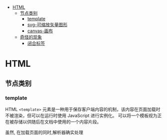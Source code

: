 - [HTML](#html)
  - [节点类别](#%E8%8A%82%E7%82%B9%E7%B1%BB%E5%88%AB)
    - [template](#template)
    - [svg-可缩放矢量图形](#svg-%E5%8F%AF%E7%BC%A9%E6%94%BE%E7%9F%A2%E9%87%8F%E5%9B%BE%E5%BD%A2)
    - [canvas-画布](#canvas-%E7%94%BB%E5%B8%83)
  - [奇怪的现象](#%E5%A5%87%E6%80%AA%E7%9A%84%E7%8E%B0%E8%B1%A1)
    - [闭合标签](#%E9%97%AD%E5%90%88%E6%A0%87%E7%AD%BE)

# HTML
## 节点类别
### template
HTML `<template>` 元素是一种用于保存客户端内容的机制，该内容在页面加载时不被渲染，但可以在运行时使用 JavaScript 进行实例化。
可以将一个模板视为正在被存储以供随后在文档中使用的一个内容片段。

虽然, 在加载页面的同时,解析器确实处理 <template>元素的内容，这样做只是确保这些内容是有效的; 然而,元素的内容不会被渲染

### svg-可缩放矢量图形
    - 填充颜色: `fill="red"` 或者 `fill="#00A1F1"`
    - 示例: 搜索图标的svg图形, 源于: [ionicons](http://ionicons.com/)
    ````
    <svg version="1.1" id="Layer_1" xmlns="http://www.w3.org/2000/svg" xmlns:xlink="http://www.w3.org/1999/xlink" x="0px" y="0px"
	 width="18px" height="18px" viewBox="0 0 512 512" style="enable-background:new 0 0 512 512;" xml:space="preserve">
    <path d="M445,386.7l-84.8-85.9c13.8-24.1,21-50.9,21-77.9c0-87.6-71.2-158.9-158.6-158.9C135.2,64,64,135.3,64,222.9
        c0,87.6,71.2,158.9,158.6,158.9c27.9,0,55.5-7.7,80.1-22.4l84.4,85.6c1.9,1.9,4.6,3.1,7.3,3.1c2.7,0,5.4-1.1,7.3-3.1l43.3-43.8
        C449,397.1,449,390.7,445,386.7z M222.6,125.9c53.4,0,96.8,43.5,96.8,97c0,53.5-43.4,97-96.8,97c-53.4,0-96.8-43.5-96.8-97
        C125.8,169.4,169.2,125.9,222.6,125.9z" fill="#00A1F1"/>
    </svg>
    ````
    
### canvas-画布
> 如果需要在html绘图, 但是不知如何实现, 可以查阅下 canvas 有没有好的实现
1. 作用: 通常用于通过脚本绘制图形. canvas 元素本身是没有绘图能力, 所有的绘制工作必须在 JavaScript 内部完成.
2. canvas坐标: canvas是二维网格, 左上角坐标`(0,0)`, 没有负值, 没有小数值. 
    - 如果绘制点类似与 `(1,1)`, 那么 会从 `(0.5~1.5,0.5~1.5)` 绘制, 所以x/y轴都会多占用一个像素.
3. 用法- 绘制 线
    ```JavaScript
    var node=document.getElementById("canvas")
    // 获取内建的 HTML5 对象，拥有多种绘制路径、矩形、圆形、字符以及添加图像的方法
    var canvas = node.getContext("2d");
    // 定义线条开始坐标
    canvas.moveTo(x,y);
    // 定义线条结束坐标
    canvas.lineTo(x,y);

    // 定义圆形: start 起始角度，以弧度表示，圆心平行的右端为0度; stop 结束角度，以弧度表示
    // 画圆的方向是顺时针, Math.PI表示180°
    canvas.arc(x,y,r,start,stop)

    // 将 线 绘制出来
    canvas.stroke();
    // 填充 线 包围的内容
    canvas.fill()
    ```
4. 用法-文本 渐变 图像
    ```JavaScript
    // 设置字体
    canvas.font="30px Arial";
    // 绘制实心字体
    canvas.fillText("Hello World",10,50);
    // 绘制空心字体
    canvas.strokeText("Hello World",10,50);

    // 创建线条渐变: createLinearGradient(x,y,x1,y1)
    var grd=canvas.createLinearGradient(0,0,200,0);
    
    // 创建径向/圆渐变: createRadialGradient(x,y,r,x1,y1,r1)
    // var grd=canvas.createRadialGradient(75,50,5,90,60,100);
    
    // 指定左边点的颜色, addColorStop(x坐标轴, 颜色)
    grd.addColorStop(0,"red");
    grd.addColorStop(1,"white");
    // 填充渐变
    canvas.fillStyle=grd;
    canvas.fillRect(10,10,150,80);

    // 将图片放到画布: drawImage(image,x,y)
    var img=document.getElementById("scream");
    canvas.drawImage(img,10,10);
    ```

canvas绘图时, 如果绘制 `ctx.moveTo(5,5)` 其实是绘制 4.5~5.5 的1px宽的线, 因为canvas是bitmap, 所以会虚化到 4~6 两个像素点.
- 如果想要绘制1px的线, 可以使用 `ctx.translate(0.5, 0.5);` 缩放线宽, 或者 绘制 `ctx.moveTo(5.5,5.5)`

## 奇怪的现象
### 闭合标签
1. 如果`<a>` 标签不闭合, 则浏览器解释后会同时出现在 A处 和 B处
````
<div class="container">
    <div class="pull-left">
        <div class="sign-wrap">
        <!-- A处 -->
        <a href="index.html">
            <img class="logo-light" src="assets/images/logo_light_blue_47.png" alt="">
        </a><!-- 删掉这个闭合试下 -->
        </div>
    </div>
    <!-- B处 -->
    <!-- 标题栏右侧 -->
    <div class="pull-right">
        <div class="sign-wrap">
        <a class="sign-btn" href="#">
            <i class="ion-person"></i>
        </a>
        </div>
    </div>
</div>
````
